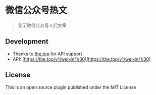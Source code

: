 # 微信公众号热文

> 显示微信公众号人们文章

## Development

* Thanks to [the.top](https://the.top/) for API support
* API: [https://the.top/v1/weixin/1/30](https://the.top/v1/weixin/1/30)

## License

This is an open source plugin published under the MIT License